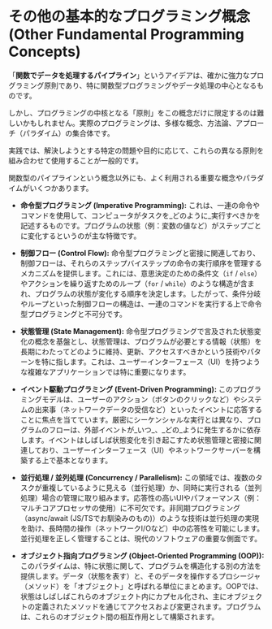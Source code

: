 # その他の基本的なプログラミング概念 (Other Fundamental Programming Concepts)

「**関数でデータを処理するパイプライン**」というアイデアは、確かに強力なプログラミング原則であり、特に関数型プログラミングやデータ処理の中心となるものです。

しかし、プログラミングの中核となる「原則」をこの概念だけに限定するのは難しいかもしれません。実際のプログラミングは、多様な概念、方法論、アプローチ（パラダイム）の集合体です。

実践では、解決しようとする特定の問題や目的に応じて、これらの異なる原則を組み合わせて使用することが一般的です。

関数型のパイプラインという概念以外にも、よく利用される重要な概念やパラダイムがいくつかあります。

-   **命令型プログラミング (Imperative Programming):** これは、一連の命令やコマンドを使用して、コンピュータがタスクを_どのように_実行すべきかを記述するものです。プログラムの状態（例：変数の値など）がステップごとに変化するというのが主な特徴です。
    
-   **制御フロー (Control Flow):** 命令型プログラミングと密接に関連しており、制御フローは、それらのステップバイステップの命令の実行順序を管理するメカニズムを提供します。これには、意思決定のための条件文（`if` / `else`）やアクションを繰り返すためのループ（`for` / `while`）のような構造が含まれ、プログラムの状態が変化する順序を決定します。したがって、条件分岐やループといった制御フローの構造は、一連のコマンドを実行する上で命令型プログラミングと不可分です。
    
-   **状態管理 (State Management):** 命令型プログラミングで言及された状態変化の概念を基盤とし、状態管理は、プログラムが必要とする情報（状態）を長期にわたってどのように維持、更新、アクセスすべきかという技術やパターンを特に指します。これは、ユーザーインターフェース（UI）を持つような複雑なアプリケーションでは特に重要になります。
    
-   **イベント駆動プログラミング (Event-Driven Programming):** このプログラミングモデルは、ユーザーのアクション（ボタンのクリックなど）やシステムの出来事（ネットワークデータの受信など）といったイベントに応答することに焦点を当てています。厳密にシーケンシャルな実行とは異なり、プログラムのフローは、外部イベントが_いつ_、_どの_ように発生するかに依存します。イベントはしばしば状態変化を引き起こすため状態管理と密接に関連しており、ユーザーインターフェース（UI）やネットワークサーバーを構築する上で基本となります。
    
-   **並行処理 / 並列処理 (Concurrency / Parallelism):** この領域では、複数のタスクが重複しているように見える（並行処理）か、同時に実行される（並列処理）場合の管理に取り組みます。応答性の高いUIやパフォーマンス（例：マルチコアプロセッサの使用）に不可欠です。非同期プログラミング（async/await (JS/TSでお馴染みのもの)）のような技術は並行処理の実現を助け、長時間の操作（ネットワークI/Oなど）中の応答性を可能にします。並行処理を正しく管理することは、現代のソフトウェアの重要な側面です。
    
-   **オブジェクト指向プログラミング (Object-Oriented Programming (OOP)):** このパラダイムは、特に状態に関して、プログラムを構造化する別の方法を提供します。データ（状態を表す）と、そのデータを操作するプロシージャ（メソッド）を「オブジェクト」と呼ばれる単位にまとめます。OOPでは、状態はしばしばこれらのオブジェクト内にカプセル化され、主にオブジェクトの定義されたメソッドを通じてアクセスおよび変更されます。プログラムは、これらのオブジェクト間の相互作用として構築されます。
<!-- minor update -->